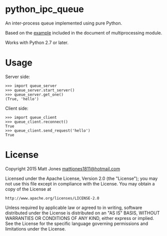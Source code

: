python_ipc_queue
================

An inter-process queue implemented using pure Python.

Based on the [example](https://docs.python.org/2/library/multiprocessing.html#using-a-remote-manager) included in the document of multiprocessing module.

Works with Python 2.7 or later.

Usage
=====

Server side:
```
>>> import queue_server
>>> queue_server.start_server()
>>> queue_server.get_one()
(True, 'hello')
```

Client side:
```
>>> import queue_client
>>> queue_client.reconnect()
True
>>> queue_client.send_request('hello')
True
```

License
=======

Copyright 2015 Matt Jones <mattjones1811@hotmail.com>

Licensed under the Apache License, Version 2.0 (the "License");
you may not use this file except in compliance with the License.
You may obtain a copy of the License at

    http://www.apache.org/licenses/LICENSE-2.0

Unless required by applicable law or agreed to in writing, software
distributed under the License is distributed on an "AS IS" BASIS,
WITHOUT WARRANTIES OR CONDITIONS OF ANY KIND, either express or implied.
See the License for the specific language governing permissions and
limitations under the License.
